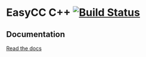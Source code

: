 # EasyCC C++ [![Build Status](https://travis-ci.org/amirbawab/EasyCC-CPP.svg?branch=master)](https://travis-ci.org/amirbawab/EasyCC-CPP)

## Documentation
[Read the docs](https://amirbawab.github.io/EasyCC-CPP/)
